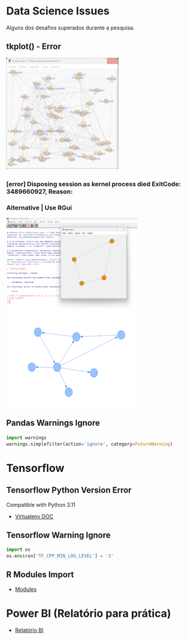 # Data Science Issues

Alguns dos desafios superados durante a pesquisa.

## tkplot() - Error
<img src='../r_data_science\grafos\tkplot_error.png' style='width: 300px; height: 300px;'/>

### [error] Disposing session as kernel process died ExitCode: 3489660927, Reason:

### Alternative | Use RGui
<img src='../r_data_science\grafos\tkplot_rgui.png' style='width: 350px; height: 250px;'/>
<img src='../r_data_science\grafos\visIgraph.png' style='width: 350px; height: 250px;'/>

## Pandas Warnings Ignore
```python
import warnings
warnings.simplefilter(action='ignore', category=FutureWarning)
```
# Tensorflow
## Tensorflow Python Version Error

Compatible with Python 3.11

- [Virtualenv DOC](https://virtualenv.pypa.io/en/latest/)

## Tensorflow Warning Ignore
```python
import os
os.environ['TF_CPP_MIN_LOG_LEVEL'] = '3'
```

## R Modules Import
- [Modules](https://cran.r-project.org/web/packages/modules/vignettes/modulesInR.html)

# Power BI (Relatório para prática)
- [Relatório BI](https://app.powerbi.com/groups/me/reports/3703a8f2-6067-4579-987a-912ba9bb215c/ReportSectiond7b3b83a1524f120b1fb?experience=power-bi)